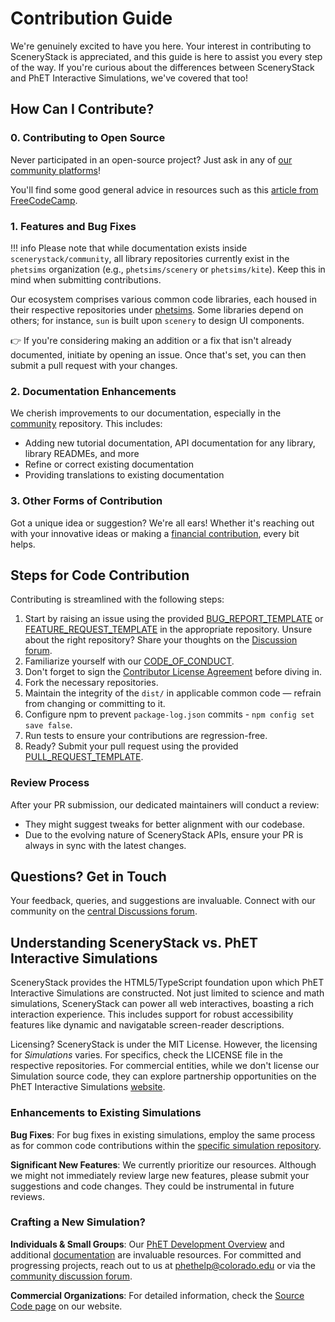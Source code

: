 # Contribution Guide

We're genuinely excited to have you here. Your interest in contributing to SceneryStack is appreciated, and this guide is here to assist you every step of the way. If you're curious about the differences between SceneryStack and PhET Interactive Simulations, we've covered that too!

## How Can I Contribute?

### 0. Contributing to Open Source

Never participated in an open-source project? Just ask in any of [our community platforms](community.md)!

You'll find some good general advice in resources such as this [article from FreeCodeCamp](https://www.freecodecamp.org/news/how-to-contribute-to-open-source/).

### 1. Features and Bug Fixes

!!! info
    Please note that while documentation exists inside `scenerystack/community`, all library repositories currently exist in the `phetsims` organization (e.g., `phetsims/scenery` or `phetsims/kite`). Keep this in mind when submitting contributions.

Our ecosystem comprises various common code libraries, each housed in their respective repositories under [phetsims](https://github.com/phetsims/). Some libraries depend on others; for instance, `sun` is built upon `scenery` to design UI components.

👉 If you're considering making an addition or a fix that isn't already documented, initiate by opening an issue. Once that's set, you can then submit a pull request with your changes.

### 2. Documentation Enhancements

We cherish improvements to our documentation, especially in the [community](https://github.com/scenerystack/community) repository. This includes:

- Adding new tutorial documentation, API documentation for any library, library READMEs, and more
- Refine or correct existing documentation
- Providing translations to existing documentation

### 3. Other Forms of Contribution

Got a unique idea or suggestion? We're all ears! Whether it's reaching out with your innovative ideas or making a [financial contribution](https://donatenow.networkforgood.org/1437859), every bit helps.

## Steps for Code Contribution

Contributing is streamlined with the following steps:

1. Start by raising an issue using the provided [BUG_REPORT_TEMPLATE](BUG_REPORT_TEMPLATE.md) or [FEATURE_REQUEST_TEMPLATE](FEATURE_REQUEST_TEMPLATE.md) in the appropriate repository. Unsure about the right repository? Share your thoughts on the [Discussion forum](https://github.com/orgs/scenerystack/discussions).
2. Familiarize yourself with our [CODE_OF_CONDUCT](CODE_OF_CONDUCT.md).
3. Don't forget to sign the [Contributor License Agreement](CLA.md) before diving in.
4. Fork the necessary repositories.
5. Maintain the integrity of the `dist/` in applicable common code — refrain from changing or committing to it.
6. Configure npm to prevent `package-log.json` commits - `npm config set save false`.
7. Run tests to ensure your contributions are regression-free.
8. Ready? Submit your pull request using the provided [PULL_REQUEST_TEMPLATE](pull_request_template.md).

### Review Process

After your PR submission, our dedicated maintainers will conduct a review:

- They might suggest tweaks for better alignment with our codebase.
- Due to the evolving nature of SceneryStack APIs, ensure your PR is always in sync with the latest changes.

## Questions? Get in Touch

Your feedback, queries, and suggestions are invaluable. Connect with our community on the [central Discussions forum](https://github.com/orgs/scenerystack/discussions).

## Understanding SceneryStack vs. PhET Interactive Simulations

SceneryStack provides the HTML5/TypeScript foundation upon which PhET Interactive Simulations are constructed. Not just limited to science and math simulations, SceneryStack can power all web interactives, boasting a rich interaction experience. This includes support for robust accessibility features like dynamic and navigatable screen-reader descriptions.

Licensing? SceneryStack is under the MIT License. However, the licensing for *Simulations* varies. For specifics, check the LICENSE file in the respective repositories. For commercial entities, while we don't license our Simulation source code, they can explore partnership opportunities on the PhET Interactive Simulations [website](https://phet.colorado.edu/en/partnerships).

### Enhancements to Existing Simulations

**Bug Fixes**: For bug fixes in existing simulations, employ the same process as for common code contributions within the [specific simulation repository](https://github.com/orgs/phetsims/repositories).

**Significant New Features**: We currently prioritize our resources. Although we might not immediately review large new features, please submit your suggestions and code changes. They could be instrumental in future reviews.

### Crafting a New Simulation?

**Individuals & Small Groups**: Our [PhET Development Overview](https://github.com/phetsims/phet-info/blob/main/doc/phet-development-overview.md) and additional [documentation](https://github.com/phetsims/phet-info/tree/main/doc) are invaluable resources. For committed and progressing projects, reach out to us at <phethelp@colorado.edu> or via the [community discussion forum](https://github.com/orgs/scenerystack/discussions).

**Commercial Organizations**: For detailed information, check the [Source Code page](https://phet.colorado.edu/en/about/source-code) on our website.
